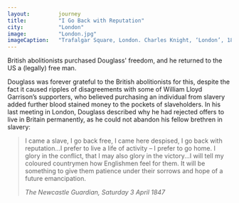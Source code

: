 ```yaml
---
layout: 		journey
title: 			"I Go Back with Reputation"
city:			"London"
image: 			"London.jpg"
imageCaption: 	"Trafalgar Square, London. Charles Knight, ‘London’, 1875, British Library Flickr"
---
```


British abolitionists purchased Douglass' freedom, and he returned to the US a (legally) free man.

 Douglass was forever grateful to the British abolitionists for this, despite the fact it caused ripples of disagreements with some of William Lloyd Garrison’s supporters, who believed purchasing an individual from slavery added further blood stained money to the pockets of slaveholders. In his last meeting in London, Douglass described why he had rejected offers to live in Britain permanently, as he could not abandon his fellow brethren in slavery:

>I came a slave, I go back free, I came here despised, I go back with reputation...I prefer to live a life of activity – I prefer to go home. I glory in the conflict, that I may also glory in the victory...I will tell my coloured countrymen how Englishmen feel for them. It will be something to give them patience under their sorrows and hope of a future emancipation.
> <footer><cite>The Newcastle Guardian, Saturday 3 April 1847</cite></footer>

